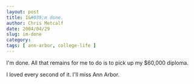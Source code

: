 ```yaml
---
layout: post
title: I&#039;m done.
author: Chris Metcalf
date: 2004/04/29
slug: im-done
category: 
tags: [ ann-arbor, college-life ]
---
```


I'm done. All that remains for me to do is to pick up my $60,000 diploma.

I loved every second of it. I'll miss Ann Arbor.
